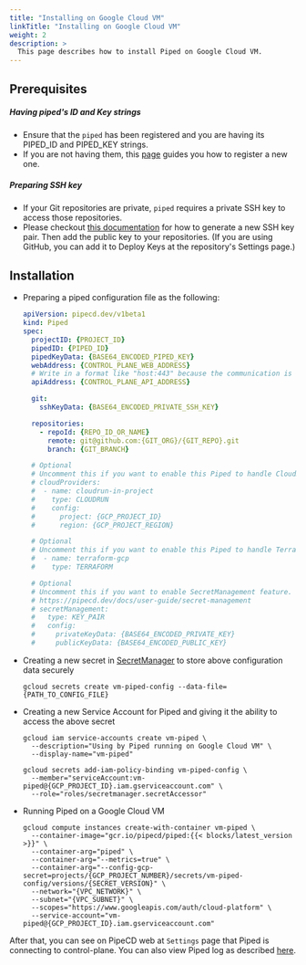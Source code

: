 ```yaml
---
title: "Installing on Google Cloud VM"
linkTitle: "Installing on Google Cloud VM"
weight: 2
description: >
  This page describes how to install Piped on Google Cloud VM.
---
```


## Prerequisites

##### Having piped's ID and Key strings
- Ensure that the `piped` has been registered and you are having its PIPED_ID and PIPED_KEY strings.
- If you are not having them, this [page](/docs/operator-manual/control-plane/registering-a-piped/) guides you how to register a new one.

##### Preparing SSH key
- If your Git repositories are private, `piped` requires a private SSH key to access those repositories.
- Please checkout [this documentation](https://help.github.com/en/github/authenticating-to-github/generating-a-new-ssh-key-and-adding-it-to-the-ssh-agent) for how to generate a new SSH key pair. Then add the public key to your repositories. (If you are using GitHub, you can add it to Deploy Keys at the repository's Settings page.)

## Installation

- Preparing a piped configuration file as the following:

  ``` yaml
  apiVersion: pipecd.dev/v1beta1
  kind: Piped
  spec:
    projectID: {PROJECT_ID}
    pipedID: {PIPED_ID}
    pipedKeyData: {BASE64_ENCODED_PIPED_KEY}
    webAddress: {CONTROL_PLANE_WEB_ADDRESS}
    # Write in a format like "host:443" because the communication is done via gRPC.
    apiAddress: {CONTROL_PLANE_API_ADDRESS}

    git:
      sshKeyData: {BASE64_ENCODED_PRIVATE_SSH_KEY}

    repositories:
      - repoId: {REPO_ID_OR_NAME}
        remote: git@github.com:{GIT_ORG}/{GIT_REPO}.git
        branch: {GIT_BRANCH}

    # Optional
    # Uncomment this if you want to enable this Piped to handle CloudRun application.
    # cloudProviders:
    #  - name: cloudrun-in-project
    #    type: CLOUDRUN
    #    config:
    #      project: {GCP_PROJECT_ID}
    #      region: {GCP_PROJECT_REGION}

    # Optional
    # Uncomment this if you want to enable this Piped to handle Terraform application.
    #  - name: terraform-gcp
    #    type: TERRAFORM

    # Optional
    # Uncomment this if you want to enable SecretManagement feature.
    # https://pipecd.dev/docs/user-guide/secret-management
    # secretManagement:
    #   type: KEY_PAIR
    #   config:
    #     privateKeyData: {BASE64_ENCODED_PRIVATE_KEY}
    #     publicKeyData: {BASE64_ENCODED_PUBLIC_KEY}
  ```

- Creating a new secret in [SecretManager](https://cloud.google.com/secret-manager/docs/creating-and-accessing-secrets) to store above configuration data securely

  ``` console
  gcloud secrets create vm-piped-config --data-file={PATH_TO_CONFIG_FILE}
  ```

- Creating a new Service Account for Piped and giving it the ability to access the above secret

  ``` console
  gcloud iam service-accounts create vm-piped \
    --description="Using by Piped running on Google Cloud VM" \
    --display-name="vm-piped"

  gcloud secrets add-iam-policy-binding vm-piped-config \
    --member="serviceAccount:vm-piped@{GCP_PROJECT_ID}.iam.gserviceaccount.com" \
    --role="roles/secretmanager.secretAccessor"
  ```

- Running Piped on a Google Cloud VM

  ``` console
  gcloud compute instances create-with-container vm-piped \
    --container-image="gcr.io/pipecd/piped:{{< blocks/latest_version >}}" \
    --container-arg="piped" \
    --container-arg="--metrics=true" \
    --container-arg="--config-gcp-secret=projects/{GCP_PROJECT_NUMBER}/secrets/vm-piped-config/versions/{SECRET_VERSION}" \
    --network="{VPC_NETWORK}" \
    --subnet="{VPC_SUBNET}" \
    --scopes="https://www.googleapis.com/auth/cloud-platform" \
    --service-account="vm-piped@{GCP_PROJECT_ID}.iam.gserviceaccount.com"
  ```

After that, you can see on PipeCD web at `Settings` page that Piped is connecting to control-plane.
You can also view Piped log as described [here](https://cloud.google.com/compute/docs/containers/deploying-containers#viewing_logs).
